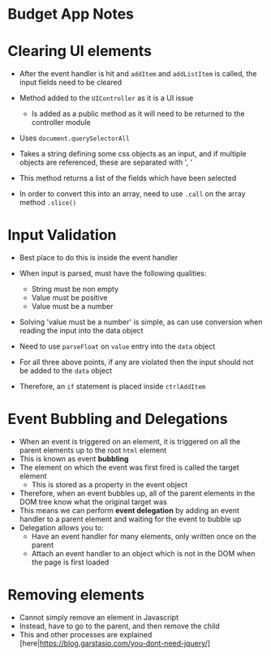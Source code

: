 Budget App Notes
===

# Clearing UI elements

* After the event handler is hit and `addItem` and `addListItem` is called, the input fields need to be cleared
* Method added to the `UIController` as it is a UI issue
  * Is added as a public method as it will need to be returned to the controller module

* Uses `document.querySelectorAll`
* Takes a string defining some css objects as an input, and if multiple objects are referenced, these are separated with ', '
* This method returns a list of the fields which have been selected
* In order to convert this into an array, need to use `.call` on the array method `.slice()`

# Input Validation

* Best place to do this is inside the event handler
* When input is parsed, must have the following qualities:
  * String must be non empty
  * Value must be positive
  * Value must be a number

* Solving 'value must be a number' is simple, as can use conversion when reading the input into the data object
* Need to use `parseFloat` on `value` entry into the `data` object

* For all three above points, if any are violated then the input should not be added to the `data` object
* Therefore, an `if` statement is placed inside `ctrlAddItem`

# Event Bubbling and Delegations

* When an event is triggered on an element, it is triggered on all the parent elements up to the root `html` element
* This is known as event **bubbling**
* The element on which the event was first fired is called the target element
  * This is stored as a property in the event object
* Therefore, when an event bubbles up, all of the parent elements in the DOM tree know what the original target was
* This means we can perform **event delegation** by adding an event handler to a parent element and waiting for the event to bubble up
* Delegation allows you to:
  * Have an event handler for many elements, only written once on the parent
  * Attach an event handler to an object which is not in the DOM when the page is first loaded


# Removing elements

* Cannot simply remove an element in Javascript
* Instead, have to go to the parent, and then remove the child
* This and other processes are explained [here|https://blog.garstasio.com/you-dont-need-jquery/]

